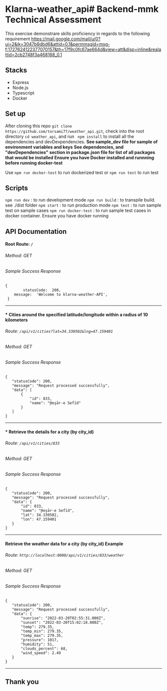 # Klarna-weather_api# Backend-mmk Technical Assessment

This exercise demonstrare skills proficiency in regards to the following requirement
https://mail.google.com/mail/u/0?ui=2&ik=3047b8dbd6&attid=0.1&permmsgid=msg-f:1727624122377070157&th=17f9c0fc67ae664d&view=att&disp=inline&realattid=2cb2748f3a468188_0.1

## Stacks
- Express
- Node.js
- Typescript
- Docker


## Set up

After cloning this repo ```git clone https://github.com/torsami77/weather_api.git```,  check into the root directory ```cd weather_api```, and run ``` npm install``` to install all the dependencies and devDevpendencies. 
**See sample_dev file for sample of environment variables and keys**
**See dependencies, and "devDependencies" section in package.json file for list of all packages that would be installed**
**Ensure you have Docker installed and runnning before running docker-test**

Use ```npm run docker-test``` to run dockerized test or ```npm run test``` to run test
## Scripts

```npm run dev```   : to run development mode
```npm run build``` : to transpile build. see ./dist folder
```npm start```   : to run production mode
```npm test```   :  to run sample test on sample cases
```npm run docker-test```   :  to run sample test cases in docker container. Ensure you have docker running


## API Documentation
 #### Root Route:  ```/``` 
 ###### Method: GET 
 ###### Sample Success Response  
```
{
        statusCode:  200,
	message:  'Welcome to klarna-weather-API',
 }
```
___
#### * Cities around the specified latitude/longitude within a radius of 10 kilometers
  ###### Route: ```/api/v1/cities?lat=34.330502&lng=47.159401```
 ###### Method: GET

 ###### Sample Success Response  
 ```
{
    "statusCode": 200,
    "message": "Request processed successfully",
    "data": [
        {
            "id": 833,
            "name": "Ḩeşār-e Sefīd"
        }
    ]
}
```
___
#### * Retrieve the details for a city (by city_id)
  ###### Route: ```/api/v1/cities/833```
 ###### Method: GET

 ###### Sample Success Response  
 ```
{
    "statusCode": 200,
    "message": "Request processed successfully",
    "data": {
        "id": 833,
        "name": "Ḩeşār-e Sefīd",
        "lat": 34.330502,
        "lon": 47.159401
    }
}
```

___
#### Retrieve the weather data for a city (by city_id) Example
 ###### Route: ```http://localhost:8080/api/v1/cities/833/weather```
 ###### Method: GET
 ###### Sample Success Response  
 ```
{
    "statusCode": 200,
    "message": "Request processed successfully",
    "data": {
        "sunrise": "2022-03-20T02:55:31.000Z",
        "sunset": "2022-03-20T15:02:18.000Z",
        "temp": 279.35,
        "temp_min": 279.35,
        "temp_max": 279.35,
        "pressure": 1017,
        "humidity": 51,
        "clouds_percent": 68,
        "wind_speed": 2.49
    }
}
```
___
## Thank you

